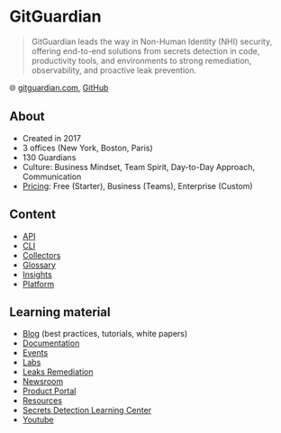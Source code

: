 # GitGuardian

> GitGuardian leads the way in Non-Human Identity (NHI) security, offering end-to-end solutions from secrets detection in code, productivity tools, and environments to strong remediation, observability, and proactive leak prevention.

🌐 [gitguardian.com](https://www.gitguardian.com/), [GitHub](https://github.com/GitGuardian)

## About

* Created in 2017
* 3 offices (New York, Boston, Paris)
* 130 Guardians
* Culture: Business Mindset, Team Spirit, Day-to-Day Approach, Communication
* [Pricing](https://www.gitguardian.com/pricing): Free (Starter), Business (Teams), Enterprise (Custom)

## Content

* [API](api.md)
* [CLI](cli.md)
* [Collectors](collectors.md)
* [Glossary](glossary.md)
* [Insights](insights.md)
* [Platform](platform.md)

## Learning material

* [Blog](https://blog.gitguardian.com/) (best practices, tutorials, white papers)
* [Documentation](https://docs.gitguardian.com/)
* [Events](https://www.gitguardian.com/events)
* [Labs](https://labs.gitguardian.com/)
* [Leaks Remediation](https://www.gitguardian.com/remediation)
* [Newsroom](https://www.gitguardian.com/newsroom)
* [Product Portal](https://roadmap.gitguardian.com/)
* [Resources](https://www.gitguardian.com/resources)
* [Secrets Detection Learning Center](https://www.gitguardian.com/secrets-detection)
* [Youtube](https://www.youtube.com/@GitGuardian)
